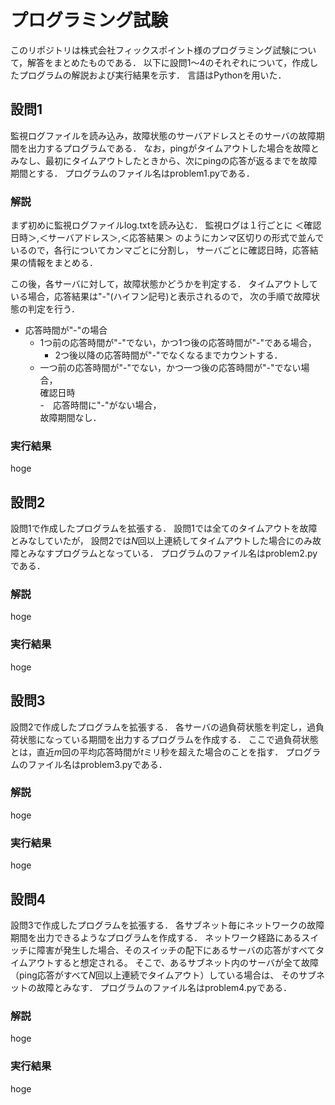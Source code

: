 # プログラミング試験
このリポジトリは株式会社フィックスポイント様のプログラミング試験について，解答をまとめたものである．
以下に設問1〜4のそれぞれについて，作成したプログラムの解説および実行結果を示す．
言語はPythonを用いた．

## 設問1
監視ログファイルを読み込み，故障状態のサーバアドレスとそのサーバの故障期間を出力するプログラムである．
なお，pingがタイムアウトした場合を故障とみなし、最初にタイムアウトしたときから、次にpingの応答が返るまでを故障期間とする．
プログラムのファイル名はproblem1.pyである．

### 解説
まず初めに監視ログファイルlog.txtを読み込む．
監視ログは１行ごとに
＜確認日時＞,＜サーバアドレス＞,＜応答結果＞
のようにカンマ区切りの形式で並んでいるので，各行についてカンマごとに分割し，
サーバごとに確認日時，応答結果の情報をまとめる．

この後，各サーバに対して，故障状態かどうかを判定する．
タイムアウトしている場合，応答結果は"-"(ハイフン記号)と表示されるので，
次の手順で故障状態の判定を行う．
- 応答時間が"-"の場合
  - 1つ前の応答時間が"-"でない，かつ1つ後の応答時間が"-"である場合，
    - 2つ後以降の応答時間が"-"でなくなるまでカウントする．
  - 一つ前の応答時間が"-"でない，かつ一つ後の応答時間が"-"でない場合，  
  確認日時  
-　応答時間に"-"がない場合，  
故障期間なし．

### 実行結果
hoge

## 設問2
設問1で作成したプログラムを拡張する．
設問1では全てのタイムアウトを故障とみなしていたが，
設問2では*N*回以上連続してタイムアウトした場合にのみ故障とみなすプログラムとなっている．
プログラムのファイル名はproblem2.pyである．

### 解説
hoge

### 実行結果
hoge

## 設問3
設問2で作成したプログラムを拡張する．
各サーバの過負荷状態を判定し，過負荷状態になっている期間を出力するプログラムを作成する．
ここで過負荷状態とは，直近*m*回の平均応答時間が*t*ミリ秒を超えた場合のことを指す．
プログラムのファイル名はproblem3.pyである．

### 解説
hoge

### 実行結果
hoge

## 設問4
設問3で作成したプログラムを拡張する．
各サブネット毎にネットワークの故障期間を出力できるようなプログラムを作成する．
ネットワーク経路にあるスイッチに障害が発生した場合、そのスイッチの配下にあるサーバの応答がすべてタイムアウトすると想定される。
そこで、あるサブネット内のサーバが全て故障（ping応答がすべて*N*回以上連続でタイムアウト）している場合は、
そのサブネットの故障とみなす．
プログラムのファイル名はproblem4.pyである．

### 解説
hoge

### 実行結果
hoge
